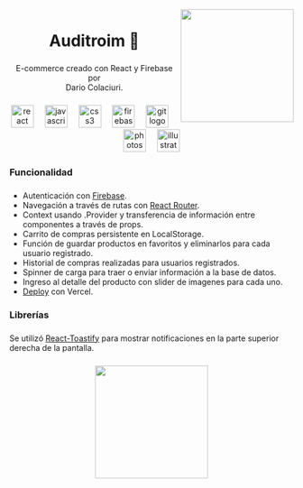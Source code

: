 <img align="right" height="200" src="https://i.postimg.cc/QN707DFY/logo-1.png"  />

###

<h1 align="center">Auditroim 🎹</h1>

###

<p align="center">E-commerce creado con React y Firebase por<br>Dario Colaciuri.</p>

###

<div align="center">
  <img src="https://cdn.jsdelivr.net/gh/devicons/devicon/icons/react/react-original.svg" height="40" alt="react logo"  />
  <img width="12" />
  <img src="https://cdn.jsdelivr.net/gh/devicons/devicon/icons/javascript/javascript-original.svg" height="40" alt="javascript logo"  />
  <img width="12" />
  <img src="https://cdn.jsdelivr.net/gh/devicons/devicon/icons/css3/css3-original.svg" height="40" alt="css3 logo"  />
  <img width="12" />
  <img src="https://cdn.jsdelivr.net/gh/devicons/devicon/icons/firebase/firebase-plain.svg" height="40" alt="firebase logo"  />
  <img width="12" />
  <img src="https://cdn.jsdelivr.net/gh/devicons/devicon/icons/git/git-original.svg" height="40" alt="git logo"  />
  <img width="12" />
  <img src="https://cdn.jsdelivr.net/gh/devicons/devicon/icons/photoshop/photoshop-plain.svg" height="40" alt="photoshop logo"  />
  <img width="12" />
  <img src="https://cdn.jsdelivr.net/gh/devicons/devicon/icons/illustrator/illustrator-plain.svg" height="40" alt="illustrator logo"  />
</div>

###

<h3 align="left">Funcionalidad</h3>

###

<ul>
  <li>Autenticación con <a href="https://firebase.google.com">Firebase</a>.</li>
  <li>Navegación a través de rutas con <a href="https://www.npmjs.com/package/react-router-dom">React Router</a>.</li>
  <li>Context usando .Provider y transferencia de información entre componentes a través de props.</li>
  <li>Carrito de compras persistente en LocalStorage.</li>
  <li>Función de guardar productos en favoritos y eliminarlos para cada usuario registrado.</li>
  <li>Historial de compras realizadas para usuarios registrados.</li>
  <li>Spinner de carga para traer o enviar información a la base de datos.</li>
  <li>Ingreso al detalle del producto con slider de imagenes para cada uno.</li>
  <li><a href="https://auditroim.vercel.app">Deploy</a> con Vercel.</li>
</ul>

###

<h3 align="left">Librerías</h3>

###

<p align="left">Se utilizó <a href="https://fkhadra.github.io/react-toastify/introduction">React-Toastify</a> para mostrar notificaciones en la parte superior derecha de la pantalla.</p>

###

<div align="center">
  <img height="200" src="https://i.postimg.cc/FR2zwRJ2/Toastify.gif"  />
</div>

###
